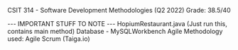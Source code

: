 CSIT 314 - Software Development Methodologies (Q2 2022) 
Grade: 38.5/40

--- IMPORTANT STUFF TO NOTE ---
HopiumRestaurant.java (Just run this, contains main method) 
Database - MySQLWorkbench 
Agile Methodology used: Agile Scrum (Taiga.io) 
